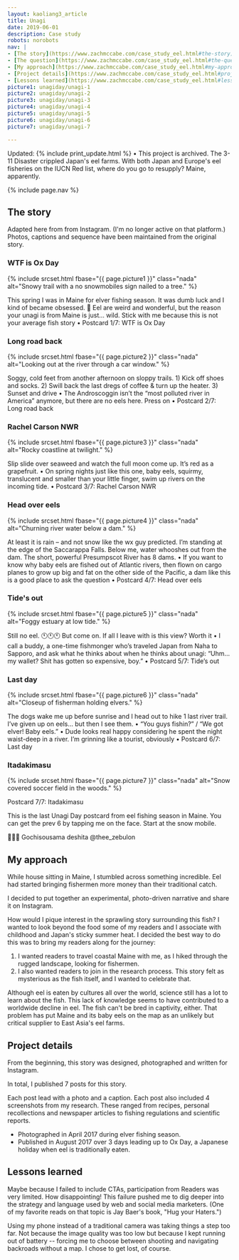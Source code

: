 ```yaml
---
layout: kaoliang3_article
title: Unagi
date: 2019-06-01
description: Case study
robots: norobots
nav: |
- [The story](https://www.zachmccabe.com/case_study_eel.html#the-story)
- [The question](https://www.zachmccabe.com/case_study_eel.html#the-question)
- [My approach](https://www.zachmccabe.com/case_study_eel.html#my-approach)
- [Project details](https://www.zachmccabe.com/case_study_eel.html#project-details)
- [Lessons learned](https://www.zachmccabe.com/case_study_eel.html#lessons-learned)
picture1: unagiday/unagi-1
picture2: unagiday/unagi-2
picture3: unagiday/unagi-3
picture4: unagiday/unagi-4
picture5: unagiday/unagi-5
picture6: unagiday/unagi-6
picture7: unagiday/unagi-7

---
```




Updated: {% include print_update.html %} • This project is archived. The 3-11 Disaster crippled Japan's eel farms. With both Japan and Europe's eel fisheries on the IUCN Red list, where do you go to resupply? Maine, apparently.



{% include page.nav %}



## The story

Adapted here from from Instagram. (I'm no longer active on that platform.) Photos, captions and sequence have been maintained from the original story.

### WTF is Ox Day

{% include srcset.html fbase="{{ page.picture1 }}" class="nada" alt="Snowy trail with a no snowmobiles sign nailed to a tree." %}

This spring I was in Maine for elver fishing season. It was dumb luck and I kind of became obsessed. 🍱 Eel are weird and wonderful, but the reason your unagi is from Maine is just… wild. Stick with me because this is not your average fish story • Postcard 1/7: WTF is Ox Day



### Long road back

{% include srcset.html fbase="{{ page.picture2 }}" class="nada" alt="Looking out at the river through a car window." %}

Soggy, cold feet from another afternoon on sloppy trails. 1) Kick off shoes and socks. 2) Swill back the last dregs of coffee & turn up the heater. 3) Sunset and drive • The Androscoggin isn’t the “most polluted river in America” anymore, but there are no eels here. Press on • Postcard 2/7: Long road back


### Rachel Carson NWR

{% include srcset.html fbase="{{ page.picture3 }}" class="nada" alt="Rocky coastline at twilight." %}

Slip slide over seaweed and watch the full moon come up. It’s red as a grapefruit. • On spring nights just like this one, baby eels, squirmy, translucent and smaller than your little finger, swim up rivers on the incoming tide. • Postcard 3/7: Rachel Carson NWR



### Head over eels

{% include srcset.html fbase="{{ page.picture4 }}" class="nada" alt="Churning river water below a dam." %}

At least it is rain – and not snow like the wx guy predicted. I’m standing at the edge of the Saccarappa Falls. Below me, water whooshes out from the dam. The short, powerful Presumpscot River has 8 dams. • If you want to know why baby eels are fished out of Atlantic rivers, then flown on cargo planes to grow up big and fat on the other side of the Pacific, a dam like this is a good place to ask the question • Postcard 4/7: Head over eels


### Tide's out

{% include srcset.html fbase="{{ page.picture5 }}" class="nada" alt="Foggy estuary at low tide." %}

Still no eel. 🕚🕚🕚 But come on. If all I leave with is this view? Worth it • I call a buddy, a one-time fishmonger who’s traveled Japan from Naha to Sapporo, and ask what he thinks about when he thinks about unagi: “Uhm… my wallet? Shit has gotten so expensive, boy.” • Postcard 5/7: Tide’s out


### Last day

{% include srcset.html fbase="{{ page.picture6 }}" class="nada" alt="Closeup of fisherman holding elvers." %}

The dogs wake me up before sunrise and I head out to hike 1 last river trail. I’ve given up on eels... but then I see them. • “You guys fishin?” / “We got elver! Baby eels.” • Dude looks real happy considering he spent the night waist-deep in a river. I’m grinning like a tourist, obviously • Postcard 6/7: Last day



### Itadakimasu

{% include srcset.html fbase="{{ page.picture7 }}" class="nada" alt="Snow covered soccer field in the woods." %}

Postcard 7/7: Itadakimasu

This is the last Unagi Day postcard from eel fishing season in Maine. You can get the prev 6 by tapping me on the face. Start at the snow mobile.

🙏🙏🙏 Gochisousama deshita @thee_zebulon




## My approach

While house sitting in Maine, I stumbled across something incredible. Eel had started bringing fishermen more money than their traditional catch.

I decided to put together an experimental, photo-driven narrative and share it on Instagram.

How would I pique interest in the sprawling story surrounding this fish? I wanted to look beyond the food some of my readers and I associate with childhood and Japan's sticky summer heat. I decided the best way to do this was to bring my readers along for the journey: 

1. I wanted readers to travel coastal Maine with me, as I hiked through the rugged landscape, looking for fishermen.
2. I also wanted readers to join in the research process. This story felt as mysterious as the fish itself, and I wanted to celebrate that. 

Although eel is eaten by cultures all over the world, science still has a lot to learn about the fish. This lack of knowledge seems to have contributed to a worldwide decline in eel. The fish can't be bred in captivity, either. That problem has put Maine and its baby eels on the map as an unlikely but critical supplier to East Asia's eel farms.



## Project details

From the beginning, this story was designed, photographed and written for Instagram.

In total, I published 7 posts for this story.

Each post lead with a photo and a caption. Each post also included 4 screenshots from my research. These ranged from recipes, personal recollections and newspaper articles to fishing regulations and scientific reports.

- Photographed in April 2017 during elver fishing season.
- Published in August 2017 over 3 days leading up to Ox Day, a Japanese holiday when eel is traditionally eaten.



## Lessons learned

Maybe because I failed to include CTAs, participation from Readers was very limited. How disappointing! This failure pushed me to dig deeper into the strategy and language used by web and social media marketers. (One of my favorite reads on that topic is Jay Baer's book, "Hug your Haters.")

Using my phone instead of a traditional camera was taking things a step too far. Not because the image quality was too low but because I kept running out of battery -- forcing me to choose between shooting and navigating backroads without a map. I chose to get lost, of course.

